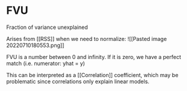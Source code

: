 # FVU
Fraction of variance unexplained

Arises from [[RSS]] when we need to normalize:
![[Pasted image 20220710180553.png]]

FVU is a number between 0 and infinity. If it is zero, we have a perfect match (i.e. numerator: yhat = y)

This can be interpreted as a [[Correlation]] coefficient, which may be problematic since correlations only explain linear models.

